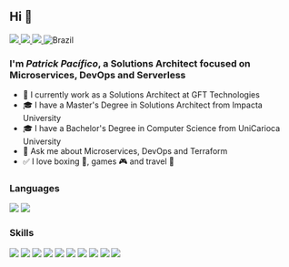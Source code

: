 ## Hi 👋

<div>
    <a target='_blank' href="https://linkedin.com/in/patrickpacifico">
        <img src="https://img.shields.io/badge/LinkedIn-0077B5?style=for-the-badge&logo=linkedin&logoColor=white">
    </a>
    <a target='_blank' href="https://dev.to/patrickpacifico">
        <img src="https://img.shields.io/badge/dev.to-0A0A0A?style=for-the-badge&logo=dev.to&logoColor=white">
    </a>
    <a target='_blank' href="https://instagram.com/patrickpacifico">
        <img src="https://img.shields.io/badge/Instagram-E4405F?style=for-the-badge&logo=instagram&logoColor=white">
    </a>
      <img alt="Brazil" src="https://cdn-icons-png.flaticon.com/24/330/330167.png" disabled>
</div>

### I'm  _Patrick Pacífico_, a Solutions Architect focused on Microservices, DevOps and Serverless</h1>

- 👔 I currently work as a Solutions Architect at GFT Technologies
- 🎓 I have a Master's Degree in Solutions Architect from Impacta University
- 🎓 I have a Bachelor's Degree in Computer Science from UniCarioca University
- 💬 Ask me about Microservices, DevOps and Terraform
- ✅ I love boxing 🥊, games 🎮 and travel 🛫

### Languages
<div>
    <img src="https://img.shields.io/badge/c%23-%23239120.svg?style=for-the-badge&logo=c-sharp&logoColor=white">
    <img src="https://img.shields.io/badge/Python-14354C?style=for-the-badge&logo=python&logoColor=white">
</div>

### Skills
<div>
    <img src="https://img.shields.io/badge/AWS-%23FF9900.svg?style=for-the-badge&logo=amazon-aws&logoColor=white">
    <img src="https://img.shields.io/badge/Terraform-7B42BC?style=for-the-badge&logo=terraform&logoColor=white">
    <img src="https://img.shields.io/badge/ansible-%231A1918.svg?style=for-the-badge&logo=ansible&logoColor=white">
    <img src="https://img.shields.io/badge/docker%20-%231572B6.svg?&style=for-the-badge&logo=docker&logoColor=white">
    <img src="https://img.shields.io/badge/jenkins-%232C5263.svg?style=for-the-badge&logo=jenkins&logoColor=white">
    <img src="https://img.shields.io/badge/Apache%20Kafka-000?style=for-the-badge&logo=apachekafka">
    <img src="https://img.shields.io/badge/kubernetes-%23326ce5.svg?style=for-the-badge&logo=kubernetes&logoColor=white">
    <img src="https://img.shields.io/badge/splunk-%23000000.svg?style=for-the-badge&logo=splunk&logoColor=white">
    <img src="https://img.shields.io/badge/grafana-%23F46800.svg?style=for-the-badge&logo=grafana&logoColor=white">
    <img src="https://img.shields.io/badge/.NET-5C2D91?style=for-the-badge&logo=.net&logoColor=white">
</div>


<!-- ### Metrics
[![patrickpacifico](https://github-readme-stats.vercel.app/api/top-langs/?username=patrickpacifico&hide=html&layout=compact&theme=tokyonight)](https://github.com/patrickpacifico/) -->
